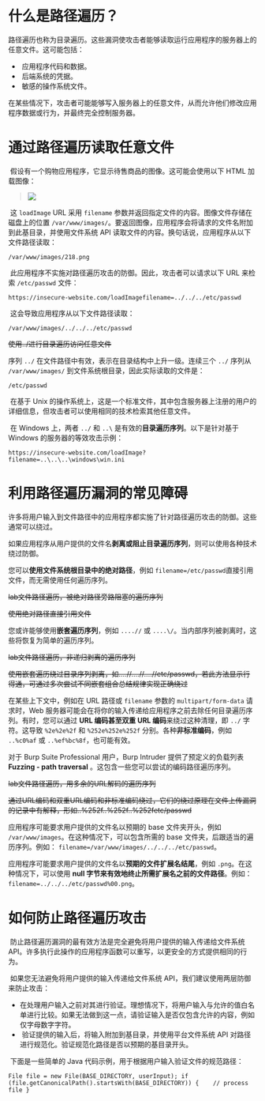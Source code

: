 # 什么是路径遍历？ 

​        路径遍历也称为目录遍历。这些漏洞使攻击者能够读取运行应用程序的服务器上的任意文件。这可能包括：     

- ​            应用程序代码和数据。         
- ​            后端系统的凭据。         
- ​            敏感的操作系统文件。         

​        在某些情况下，攻击者可能能够写入服务器上的任意文件，从而允许他们修改应用程序数据或行为，并最终完全控制服务器。     

# 通过路径遍历读取任意文件 

​    假设有一个购物应用程序，它显示待售商品的图像。这可能会使用以下 HTML 加载图像： 

> <img src="/loadImage?filename=218.png">

​    这  `loadImage` URL 采用  `filename` 参数并返回指定文件的内容。图像文件存储在磁盘上的位置  `/var/www/images/`。要返回图像，应用程序会将请求的文件名附加到此基目录，并使用文件系统 API 读取文件的内容。换句话说，应用程序从以下文件路径读取： 

```
/var/www/images/218.png
```

​    此应用程序不实施对路径遍历攻击的防御。因此，攻击者可以请求以下 URL 来检索  `/etc/passwd` 文件： 

```
https://insecure-website.com/loadImagefilename=../../../etc/passwd
```

​    这会导致应用程序从以下文件路径读取： 

```
/var/www/images/../../../etc/passwd
```

~~使用../进行目录遍历访问任意文件~~    

序列  `../` 在文件路径中有效，表示在目录结构中上升一级。连续三个  `../` 序列从  `/var/www/images/` 到文件系统根目录，因此实际读取的文件是： 

```
/etc/passwd
```

​    在基于 Unix 的操作系统上，这是一个标准文件，其中包含服务器上注册的用户的详细信息，但攻击者可以使用相同的技术检索其他任意文件。 

​    在 Windows 上，两者  `../` 和  `..\` 是有效的**目录遍历序列**。以下是针对基于 Windows 的服务器的等效攻击示例： 

```
https://insecure-website.com/loadImage?filename=..\..\..\windows\win.ini
```

# 利用路径遍历漏洞的常见障碍 

许多将用户输入到文件路径中的应用程序都实施了针对路径遍历攻击的防御。这些通常可以绕过。 

如果应用程序从用户提供的文件名**剥离或阻止目录遍历序列**，则可以使用各种技术绕过防御。 

您可以**使用文件系统根目录中的绝对路径**，例如  `filename=/etc/passwd`直接引用文件，而无需使用任何遍历序列。

~~lab文件路径遍历，被绝对路径旁路阻塞的遍历序列~~

~~使用绝对路径直接引用文件~~ 

您或许能够使用**嵌套遍历序列**，例如  `....//` 或  `....\/`。当内部序列被剥离时，这些将恢复为简单的遍历序列。 

~~lab文件路径遍历，非递归剥离的遍历序列~~

~~使用嵌套遍历绕过目录序列剥离，如....//....//....//etc/passwd，若此方法显示行得通，可通过多次尝试不同嵌套组合总结规律实现正确绕过~~

在某些上下文中，例如在 URL 路径或  `filename` 参数的  `multipart/form-data` 请求时，Web 服务器可能会在将你的输入传递给应用程序之前去除任何目录遍历序列。有时，您可以通过 **URL 编码甚至双重 URL 编码**来绕过这种清理，即  `../` 字符。这导致  `%2e%2e%2f` 和  `%252e%252e%252f` 分别。各种**非标准编码**，例如  `..%c0%af` 或  `..%ef%bc%8f`，也可能有效。 

对于 Burp Suite Professional 用户，Burp Intruder 提供了预定义的负载列表  **Fuzzing - path traversal** 。这包含一些您可以尝试的编码路径遍历序列。 

~~lab文件路径遍历，用多余的URL解码的遍历序列~~

~~通过URL编码和双重URL编码和非标准编码绕过，它们的绕过原理在文件上传漏洞的记录中有解释，形如..%252f..%252f..%252fetc/passwd~~

应用程序可能要求用户提供的文件名以预期的 base 文件夹开头，例如  `/var/www/images`。在这种情况下，可以包含所需的 base 文件夹，后跟适当的遍历序列。例如：  `filename=/var/www/images/../../../etc/passwd`。 

应用程序可能要求用户提供的文件名以**预期的文件扩展名结尾**，例如  `.png`。在这种情况下，可以使用 **null 字节来有效地终止所需扩展名之前的文件路径**。例如：  `filename=../../../etc/passwd%00.png`。 

# 如何防止路径遍历攻击 

​    防止路径遍历漏洞的最有效方法是完全避免将用户提供的输入传递给文件系统 API。许多执行此操作的应用程序函数可以重写，以更安全的方式提供相同的行为。 

​    如果您无法避免将用户提供的输入传递给文件系统 API，我们建议使用两层防御来防止攻击： 

- ​        在处理用户输入之前对其进行验证。理想情况下，将用户输入与允许的值白名单进行比较。如果无法做到这一点，请验证输入是否仅包含允许的内容，例如仅字母数字字符。     
- ​        验证提供的输入后，将输入附加到基目录，并使用平台文件系统 API 对路径进行规范化。验证规范化路径是否以预期的基目录开头。     

​    下面是一些简单的 Java 代码示例，用于根据用户输入验证文件的规范路径： 

```
File file = new File(BASE_DIRECTORY, userInput); if (file.getCanonicalPath().startsWith(BASE_DIRECTORY)) {    // process file }
```